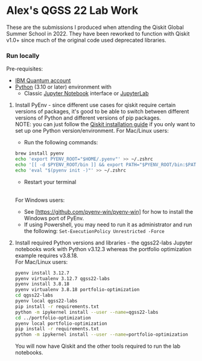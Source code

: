 # Alex's QGSS 22 Lab Work

These are the submissions I produced when attending the Qiskit Global Summer School in 2022.
They have been reworked to function with Qiskit v1.0+ since much of the original code used deprecated libraries.

### Run locally

Pre-requisites:

- [IBM Quantum account](https://quantum.ibm.com/)
- [Python](https://www.python.org/) (3.10 or later) environment with
    - Classic [Jupyter Notebook](https://jupyter.readthedocs.io/en/latest/install/notebook-classic.html) interface or [JupyterLab](https://jupyterlab.readthedocs.io/en/stable/getting_started/installation.html)

1. Install PyEnv - since different use cases for qiskit require certain versions of packages, it's good to be able to switch between different versions of Python and different versions of pip packages.<br>
    NOTE: you can just follow the [Qiskit installation guide](https://docs.quantum.ibm.com/guides/install-qiskit) if you only want to set up one Python version/environment.
    For Mac/Linux users:
    - Run the following commands:
    ```bash
    brew install pyenv
    echo 'export PYENV_ROOT="$HOME/.pyenv"' >> ~/.zshrc
    echo '[[ -d $PYENV_ROOT/bin ]] && export PATH="$PYENV_ROOT/bin:$PATH"' >> ~/.zshrc
    echo 'eval "$(pyenv init -)"' >> ~/.zshrc
    ```
    - Restart your terminal
    <br>

    For Windows users:
    - See [https://github.com/pyenv-win/pyenv-win] for how to install the Windows port of PyEnv.
    - If using Powershell, you may need to run it as administrator and run the following: `Set-ExecutionPolicy Unrestricted -Force`

2. Install required Python versions and libraries - the qgss22-labs Jupyter notebooks work with Python v3.12.3 whereas the portfolio optimization example requires v3.8.18.<br>
    For Mac/Linux users:
    ```zsh
    pyenv install 3.12.7
    pyenv virtualenv 3.12.7 qgss22-labs
    pyenv install 3.8.18
    pyenv virtualenv 3.8.18 portfolio-optimization
    cd qgss22-labs
    pyenv local qgss22-labs
    pip install -r requirements.txt
    python -m ipykernel install --user --name=qgss22-labs
    cd ../portfolio-optimization
    pyenv local portfolio-optimization
    pip install -r requirements.txt
    python -m ipykernel install --user --name=portfolio-optimization
    ```
    You will now have Qiskit and the other tools required to run the lab notebooks.
